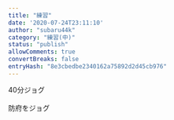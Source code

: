 ```yaml
---
title: "練習"
date: '2020-07-24T23:11:10'
author: "subaru44k"
category: "練習(中)"
status: "publish"
allowComments: true
convertBreaks: false
entryHash: "8e3cbedbe2340162a75892d2d45cb976"
---
```

40分ジョグ<br>
<br>
防府をジョグ
